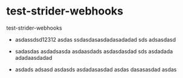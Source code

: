 test-strider-webhooks
=====================

test-strider-webhooks

* asdassdsd12312
asdas
ssdasdasasdadasadadad
sds adsasdasd

* sadasdas
asdadsasda
asdaasdads
asdasdasdad
sds
asdadada
adadaasdadad

* asdads
adsasd
asdasds
asdadasasdad
asdas
dasasasdad
asdas

